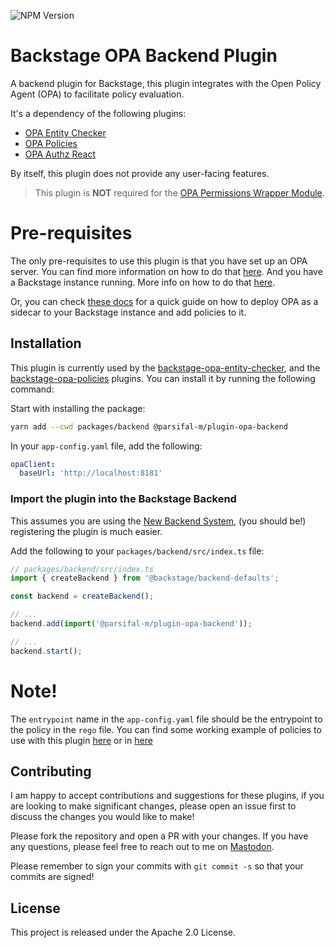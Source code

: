 ![NPM Version](https://img.shields.io/npm/v/%40parsifal-m%2Fplugin-opa-backend?logo=npm)

# Backstage OPA Backend Plugin

A backend plugin for Backstage, this plugin integrates with the Open Policy Agent (OPA) to facilitate policy evaluation.

It's a dependency of the following plugins:

- [OPA Entity Checker](https://parsifal-m.github.io/backstage-opa-plugins/#/opa-entity-checker/introduction?id=keep-your-entity-data-in-check-with-opa-entity-checker)
- [OPA Policies](https://parsifal-m.github.io/backstage-opa-plugins/#/opa-policies/introduction?id=opa-policies-plugin-overview)
- [OPA Authz React](https://parsifal-m.github.io/backstage-opa-plugins/#/opa-authz-react/introduction?id=opa-authz-react)

By itself, this plugin does not provide any user-facing features.

> This plugin is **NOT** required for the [OPA Permissions Wrapper Module](../opa-permissions-wrapper-module/introduction.md).

# Pre-requisites

The only pre-requisites to use this plugin is that you have set up an OPA server. You can find more information on how to do that [here](https://www.openpolicyagent.org/docs/latest/deployments/). And you have a Backstage instance running. More info on how to do that [here](https://backstage.io/docs/getting-started).

Or, you can check [these docs](https://parsifal-m.github.io/backstage-opa-plugins/#/deploying-opa/deploying-opa?id=how-to-deploy-opa) for a quick guide on how to deploy OPA as a sidecar to your Backstage instance and add policies to it.

## Installation

This plugin is currently used by the [backstage-opa-entity-checker](https://parsifal-m.github.io/backstage-opa-plugins/#/opa-entity-checker/introduction?id=keep-your-entity-data-in-check-with-opa-entity-checker), and the [backstage-opa-policies](https://parsifal-m.github.io/backstage-opa-plugins/#/opa-policies/introduction?id=opa-policies-plugin-overview) plugins. You can install it by running the following command:

Start with installing the package:

```bash
yarn add --cwd packages/backend @parsifal-m/plugin-opa-backend
```

In your `app-config.yaml` file, add the following:

```yaml
opaClient:
  baseUrl: 'http://localhost:8181'
```

### Import the plugin into the Backstage Backend

This assumes you are using the [New Backend System](https://backstage.io/docs/backend-system/), (you should be!) registering the plugin is much easier.

Add the following to your `packages/backend/src/index.ts` file:

```ts
// packages/backend/src/index.ts
import { createBackend } from '@backstage/backend-defaults';

const backend = createBackend();

// ...
backend.add(import('@parsifal-m/plugin-opa-backend'));

// ...
backend.start();
```

# Note!

The `entrypoint` name in the `app-config.yaml` file should be the entrypoint to the policy in the `rego` file. You can find some working example of policies to use with this plugin [here](https://github.com/Parsifal-M/backstage-opa-policies) or in [here](../../example-opa-policies/README.md)

## Contributing

I am happy to accept contributions and suggestions for these plugins, if you are looking to make significant changes, please open an issue first to discuss the changes you would like to make!

Please fork the repository and open a PR with your changes. If you have any questions, please feel free to reach out to me on [Mastodon](https://hachyderm.io/@parcifal).

Please remember to sign your commits with `git commit -s` so that your commits are signed!

## License

This project is released under the Apache 2.0 License.
